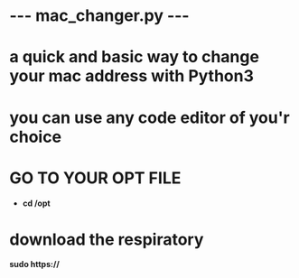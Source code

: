 # --- mac_changer.py ---
# a quick and basic way to change your mac address with Python3
# you can use any code editor of you'r choice
 
# GO TO YOUR OPT FILE 
  - <b> cd /opt <b> 
# download the respiratory 
sudo https://

